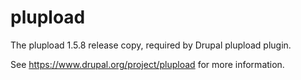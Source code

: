 plupload
========

The plupload 1.5.8 release copy, required by Drupal plupload plugin.

See https://www.drupal.org/project/plupload for more information.